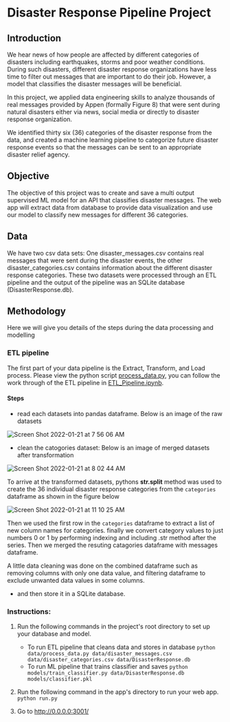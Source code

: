 # Disaster Response Pipeline Project

## Introduction

We hear news of how people are affected by different categories of disasters including earthquakes, storms and poor weather conditions. During such disasters, different disaster response organizations have less time to filter out messages that are important to do their job. However, a model that classifies the disaster messages will be beneficial.

In this project, we applied data engineering skills to analyze thousands of real messages provided by Appen (formally Figure 8) that were sent during natural disasters either via news, social media or directly to disaster response organization.

We identified thirty six (36) categories of the disaster response from the data, and created a machine learning pipeline to categorize future disaster response events so that  the messages can be sent to an appropriate disaster relief agency.



## Objective

The objective of this project was to create and save a multi output supervised ML model for an API that classifies disaster messages. The web app will extract data from database to provide data visualization and use our model to classify new messages for different 36 categories.


## Data

We have two csv data sets: One disaster_messages.csv contains real messages that were sent during the disaster events, the other disaster_categories.csv contains information about the different disaster response categories. These two datasets were processed through an ETL pipeline and the output of the pipeline was an SQLite database (DisasterResponse.db). 

## Methodology
Here we will give you details of the steps during the data processing and modelling 

### ETL pipeline
The first part of your data pipeline is the Extract, Transform, and Load process. Please view the python script [process_data.py](https://github.com/Marvykalu/DataEngineering/tree/main/Appen-DisasterResponse/data), you can follow the work through of the ETL pipeline in [ETL_Pipeline.ipynb](https://github.com/Marvykalu/DataEngineering/tree/main/Appen-DisasterResponse/pipeline_notebooks). 


#### Steps
- read each datasets into pandas dataframe. Below is an image of the raw datasets

![Screen Shot 2022-01-21 at 7 56 06 AM](https://user-images.githubusercontent.com/66845704/150539505-db037b07-39b8-4bc1-95fa-b0382d91ca52.png)

- clean the catogories dataset: Below is an image of merged datasets after transformation 

![Screen Shot 2022-01-21 at 8 02 44 AM](https://user-images.githubusercontent.com/66845704/150540299-5c8b6f99-eb37-4bbd-93f2-cdbb90c45e81.png)

To arrive at the transformed datasets, pythons **str.split** method was used to create the 36 individual disaster response categories from the `categories` dataframe as shown in the figure below

![Screen Shot 2022-01-21 at 11 10 25 AM](https://user-images.githubusercontent.com/66845704/150570245-1785719e-d90f-4b6b-aa06-94330484ec87.png)
 
Then we used the first row in the `categories` dataframe to extract a list of new column names for categories. finally we convert category values to just numbers 0 or 1 by performing indexing and including .str method after the series. Then we merged the resuting catagories dataframe with messages dataframe.

A little data cleaning was done on the combined dataframe such as removing columns with only one data value, and filtering dataframe to exclude unwanted data values in some columns.

- and then store it in a SQLite database. 
### Instructions:
1. Run the following commands in the project's root directory to set up your database and model.

    - To run ETL pipeline that cleans data and stores in database
        `python data/process_data.py data/disaster_messages.csv data/disaster_categories.csv data/DisasterResponse.db`
    - To run ML pipeline that trains classifier and saves
        `python models/train_classifier.py data/DisasterResponse.db models/classifier.pkl`

2. Run the following command in the app's directory to run your web app.
    `python run.py`

3. Go to http://0.0.0.0:3001/
